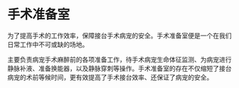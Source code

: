 # 手术准备室

为了提高手术的工作效率，保障接台手术病宠的安全。手术准备室便是一个在我们日常工作中不可或缺的场地。

主要负责病宠手术麻醉前的各项准备工作，待手术病宠生命体征监测、为病宠进行静脉补液、准备换能器，以及静脉穿刺等操作。手术准备室的存在不仅缩短了接台病宠的术前等候时间，更有效提高了手术接台效率、还保证了病宠的安全。